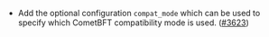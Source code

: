 - Add the optional configuration `compat_mode` which can be
  used to specify which CometBFT compatibility mode is used.
  ([\#3623](https://github.com/informalsystems/hermes/issues/3623))